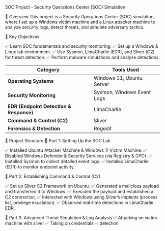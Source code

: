SOC Project - Security Operations Center (SOC) Simulation

📌 Overview
This project is a Security Operations Center (SOC) simulation, where I set up a Windows victim machine and a Linux attacker machine to analyze security logs, detect threats, and simulate adversary tactics.

🔹 Key Objectives:

✅ Learn SOC fundamentals and security monitoring.
✅ Set up a Windows & Linux lab environment.
✅ Use Sysmon, LimaCharlie (EDR), and Sliver (C2) for threat detection.
✅ Perform malware simulations and analyze detections.

| Category          | Tools Used |
|------------------|------------------|
| **Operating Systems** | Windows 11, Ubuntu Server |
| **Security Monitoring** | Sysmon, Windows Event Logs |
| **EDR (Endpoint Detection & Response)** | LimaCharlie |
| **Command & Control (C2)** | Sliver |
| **Forensics & Detection** |  Regedit |

📂 Project Structure
🔹 Part 1: Setting Up the SOC Lab

✅ Installed Ubuntu Attacker Machine & Windows 11 Victim Machine.
✅ Disabled Windows Defender & Security Services (via Registry & GPO).
✅ Installed Sysmon to collect detailed event logs.
✅ Installed LimaCharlie (EDR) to monitor endpoint activity.

🔹 Part 2: Establishing Command & Control (C2)

✅ Set up Sliver C2 Framework on Ubuntu.
✅ Generated a malicious payload and transferred it to Windows.
✅ Executed the payload and established a C2 connection.
✅ Interacted with Windows using Sliver’s implants (process list, privilege escalation).
✅ Observed real-time detections in LimaCharlie EDR.

🔹 Part 3: Advanced Threat Simulation & Log Analysis
✅ Attacking on victim machine with sliver
✅ Taking on credentials
✅ detection 
